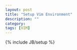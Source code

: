 ```yaml
---
layout: post
title: "Setup Vim Environment"
description: ""
category: 
tags: [VIM]
---
```

{% include JB/setup %}


